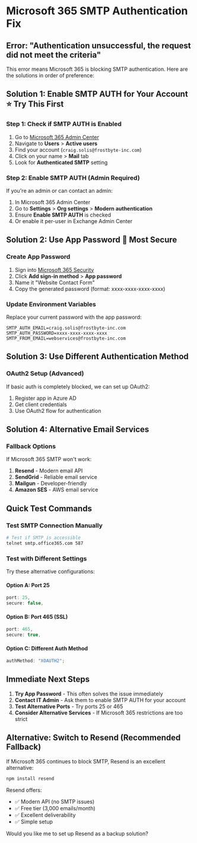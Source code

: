 # Microsoft 365 SMTP Authentication Fix

## Error: "Authentication unsuccessful, the request did not meet the criteria"

This error means Microsoft 365 is blocking SMTP authentication. Here are the solutions in order of preference:

## Solution 1: Enable SMTP AUTH for Your Account ⭐ **Try This First**

### Step 1: Check if SMTP AUTH is Enabled

1. Go to [Microsoft 365 Admin Center](https://admin.microsoft.com)
2. Navigate to **Users** > **Active users**
3. Find your account (`craig.solis@frostbyte-inc.com`)
4. Click on your name > **Mail** tab
5. Look for **Authenticated SMTP** setting

### Step 2: Enable SMTP AUTH (Admin Required)

If you're an admin or can contact an admin:

1. In Microsoft 365 Admin Center
2. Go to **Settings** > **Org settings** > **Modern authentication**
3. Ensure **Enable SMTP AUTH** is checked
4. Or enable it per-user in Exchange Admin Center

## Solution 2: Use App Password 🔐 **Most Secure**

### Create App Password

1. Sign into [Microsoft 365 Security](https://mysignins.microsoft.com/security-info)
2. Click **Add sign-in method** > **App password**
3. Name it "Website Contact Form"
4. Copy the generated password (format: xxxx-xxxx-xxxx-xxxx)

### Update Environment Variables

Replace your current password with the app password:

```env
SMTP_AUTH_EMAIL=craig.solis@frostbyte-inc.com
SMTP_AUTH_PASSWORD=xxxx-xxxx-xxxx-xxxx
SMTP_FROM_EMAIL=webservices@frostbyte-inc.com
```

## Solution 3: Use Different Authentication Method

### OAuth2 Setup (Advanced)

If basic auth is completely blocked, we can set up OAuth2:

1. Register app in Azure AD
2. Get client credentials
3. Use OAuth2 flow for authentication

## Solution 4: Alternative Email Services

### Fallback Options

If Microsoft 365 SMTP won't work:

1. **Resend** - Modern email API
2. **SendGrid** - Reliable email service
3. **Mailgun** - Developer-friendly
4. **Amazon SES** - AWS email service

## Quick Test Commands

### Test SMTP Connection Manually

```bash
# Test if SMTP is accessible
telnet smtp.office365.com 587
```

### Test with Different Settings

Try these alternative configurations:

#### Option A: Port 25

```javascript
port: 25,
secure: false,
```

#### Option B: Port 465 (SSL)

```javascript
port: 465,
secure: true,
```

#### Option C: Different Auth Method

```javascript
authMethod: "XOAUTH2";
```

## Immediate Next Steps

1. **Try App Password** - This often solves the issue immediately
2. **Contact IT Admin** - Ask them to enable SMTP AUTH for your account
3. **Test Alternative Ports** - Try ports 25 or 465
4. **Consider Alternative Services** - If Microsoft 365 restrictions are too strict

## Alternative: Switch to Resend (Recommended Fallback)

If Microsoft 365 continues to block SMTP, Resend is an excellent alternative:

```bash
npm install resend
```

Resend offers:

- ✅ Modern API (no SMTP issues)
- ✅ Free tier (3,000 emails/month)
- ✅ Excellent deliverability
- ✅ Simple setup

Would you like me to set up Resend as a backup solution?
